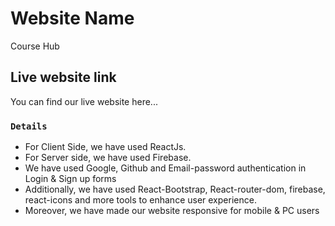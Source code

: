 # Website Name

Course Hub

## Live website link

You can find our live website here... []()

### `Details`

- For Client Side, we have used ReactJs.
- For Server side, we have used Firebase.
- We have used Google, Github and Email-password authentication in Login & Sign up forms
- Additionally, we have used React-Bootstrap, React-router-dom, firebase, react-icons and more tools to enhance user experience.
- Moreover, we have made our website responsive for mobile & PC users